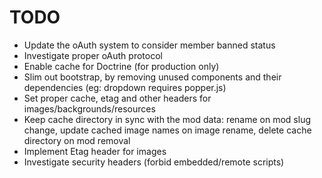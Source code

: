 # TODO

* Update the oAuth system to consider member banned status
* Investigate proper oAuth protocol
* Enable cache for Doctrine (for production only)
* Slim out bootstrap, by removing unused components and their dependencies (eg: dropdown requires popper.js)
* Set proper cache, etag and other headers for images/backgrounds/resources
* Keep cache directory in sync with the mod data: rename on mod slug change, update cached image names on image rename,
  delete cache directory on mod removal
* Implement Etag header for images
* Investigate security headers (forbid embedded/remote scripts)